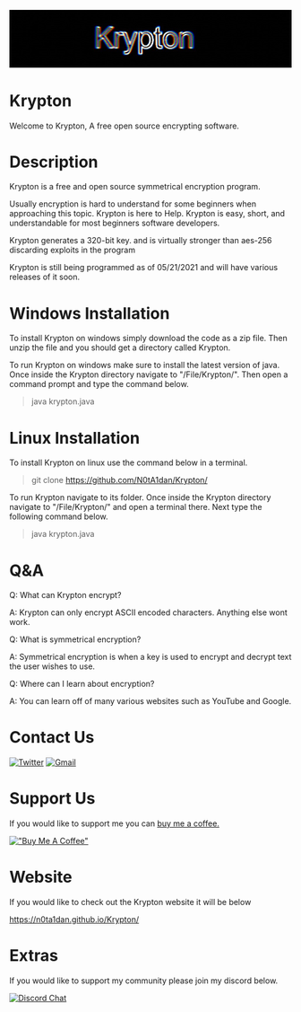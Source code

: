 ![Screenshot](/logo/Krypton.jpg)
# Krypton

Welcome to Krypton, A free open source encrypting software.

# Description

Krypton is a free and open source symmetrical encryption program.

Usually encryption is hard to understand for some beginners when approaching this topic. Krypton is here to Help. 
Krypton is easy, short, and understandable for most beginners software developers. 

Krypton generates a 320-bit key. and is virtually stronger than aes-256 discarding exploits in the program

Krypton is still being programmed as of 05/21/2021 and will have various releases of it soon.

# Windows Installation 

To install Krypton on windows simply download the code as a zip file. Then unzip the file and you should get a directory called Krypton.

To run Krypton on windows make sure to install the latest version of java. Once inside the Krypton directory navigate to "/File/Krypton/". Then open a command prompt and type the command below.

> java krypton.java

# Linux Installation

To install Krypton on linux use the command below in a terminal.

> git clone https://github.com/N0tA1dan/Krypton/

To run Krypton navigate to its folder. Once inside the Krypton directory navigate to "/File/Krypton/" and open a terminal there. Next type the following command below.

> java krypton.java

# Q&A

Q: What can Krypton encrypt?

A: Krypton can only encrypt ASCII encoded characters. Anything else wont work.


Q: What is symmetrical encryption?

A: Symmetrical encryption is when a key is used to encrypt and decrypt text the user wishes to use.


Q: Where can I learn about encryption?

A: You can learn off of many various websites such as YouTube and Google.


# Contact Us

[![Twitter](https://img.shields.io/badge/Twitter-1DA1F2?style=for-the-badge&logo=twitter&logoColor=white)](https://twitter.com/KryptonEncrypt) [![Gmail](https://img.shields.io/badge/Gmail-D14836?style=for-the-badge&logo=gmail&logoColor=white)](https://mail.google.com/mail/u/0/?fs=1&to=notaidan420@gmail.com&tf=cm)


# Support Us 

If you would like to support me you can [buy me a coffee.](https://www.buymeacoffee.com/notaidan)

[!["Buy Me A Coffee"](https://www.buymeacoffee.com/assets/img/custom_images/orange_img.png)](https://www.buymeacoffee.com/notaidan)


# Website

If you would like to check out the Krypton website it will be below

https://n0ta1dan.github.io/Krypton/

# Extras

If you would like to support my community please join my discord below.

[![Discord Chat](https://img.shields.io/badge/Discord-7289DA?style=for-the-badge&logo=discord&logoColor=white)](https://discord.gg/2AY6PDUFUN)

